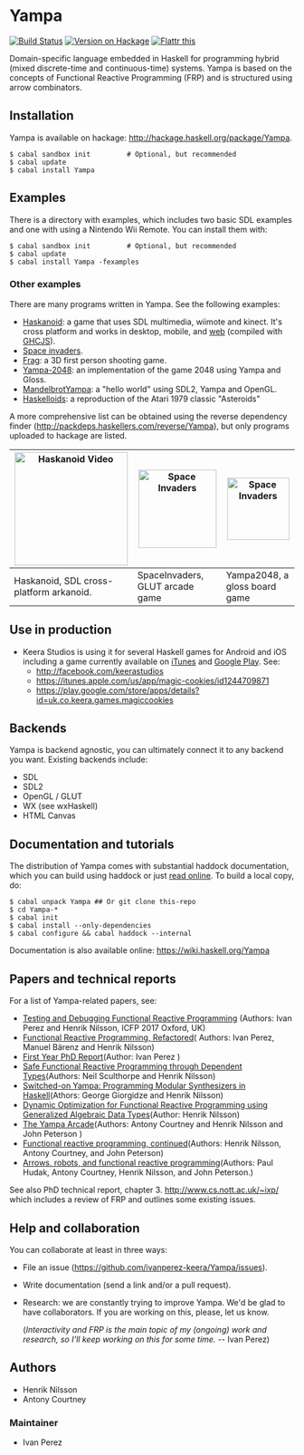 # Yampa

[![Build Status](https://travis-ci.org/ivanperez-keera/Yampa.svg?branch=master)](https://travis-ci.org/ivanperez-keera/Yampa)
[![Version on Hackage](https://img.shields.io/hackage/v/Yampa.svg)](https://hackage.haskell.org/package/Yampa)
[![Flattr this](http://api.flattr.com/button/flattr-badge-large.png "Flattr This!")](https://flattr.com/submit/auto?user_id=ivanperez-keera&url=https://github.com/ivanperez-keera/Yampa&title=Yampa&language=&tags=github&category=software)

Domain-specific language embedded in Haskell for programming hybrid (mixed
discrete-time and continuous-time) systems. Yampa is based on the concepts of
Functional Reactive Programming (FRP) and is structured using arrow
combinators.

## Installation

Yampa is available on hackage: http://hackage.haskell.org/package/Yampa.

```
$ cabal sandbox init         # Optional, but recommended
$ cabal update
$ cabal install Yampa
```

## Examples

There is a directory with examples, which includes two basic SDL examples and
one with using a Nintendo Wii Remote. You can install them with:

```
$ cabal sandbox init         # Optional, but recommended
$ cabal update
$ cabal install Yampa -fexamples
```

### Other examples

There are many programs written in Yampa. See the following examples:

* [Haskanoid](https://github.com/ivanperez-keera/haskanoid): a game that uses
  SDL multimedia, wiimote and kinect. It's cross platform and works in desktop,
  mobile, and [web](http://ivanperez-keera.github.io/haskanoid/haskanoid.jsexe/index.html)
  (compiled with [GHCJS](https://github.com/ghcjs/ghcjs)).
* [Space invaders](https://hackage.haskell.org/package/SpaceInvaders).
* [Frag](https://hackage.haskell.org/package/frag): a 3D first person shooting game.
* [Yampa-2048](https://github.com/ksaveljev/yampa-2048): an implementation of
  the game 2048 using Yampa and Gloss.
* [MandelbrotYampa](https://github.com/madjestic/Haskell-OpenGL-Tutorial/tree/master/MandelbrotYampa):
  a "hello world" using SDL2, Yampa and OpenGL.
* [Haskelloids](https://github.com/keera-studios/Haskelloids): a reproduction of the Atari 1979 classic "Asteroids"

A more comprehensive list can be obtained using the reverse dependency finder
(http://packdeps.haskellers.com/reverse/Yampa), but only programs uploaded to
hackage are listed.

| <img src="https://raw.githubusercontent.com/ivanperez-keera/haskanoid/master/screenshots/android.gif?raw=true" width="200" alt="Haskanoid Video" style="max-width:200px;"> | <img src="https://raw.githubusercontent.com/ivanperez-keera/SpaceInvaders/develop/screenshots/gameplay.gif?raw=true" width="138" alt="Space Invaders" style="max-width: 138px;"> | <img src="http://ksaveljev.github.io/2048.gif" width="110" alt="Space Invaders" style="max-width: 110px;"> |
|-------------------------------------------|---------------|-------------------------|
| Haskanoid, SDL cross-platform arkanoid. | SpaceInvaders, GLUT arcade game | Yampa2048, a gloss board game |

## Use in production

* Keera Studios is using it for several Haskell games for Android and iOS
  including a game currently available on [iTunes](https://itunes.apple.com/us/app/magic-cookies/id1244709871) and [Google Play](https://play.google.com/store/apps/details?id=uk.co.keera.games.magiccookies). See:
  * http://facebook.com/keerastudios
  * https://itunes.apple.com/us/app/magic-cookies/id1244709871
  * https://play.google.com/store/apps/details?id=uk.co.keera.games.magiccookies

## Backends

Yampa is backend agnostic, you can ultimately connect it to any backend you
want. Existing backends include:
* SDL
* SDL2
* OpenGL / GLUT
* WX (see wxHaskell)
* HTML Canvas

## Documentation and tutorials

The distribution of Yampa comes with substantial haddock documentation, which you can
build using haddock or just [read online](https://hackage.haskell.org/package/Yampa).
To build a local copy, do:

```
$ cabal unpack Yampa ## Or git clone this-repo
$ cd Yampa-*
$ cabal init
$ cabal install --only-dependencies
$ cabal configure && cabal haddock --internal
```

Documentation is also available online: https://wiki.haskell.org/Yampa

## Papers and technical reports

For a list of Yampa-related papers, see:

* [Testing and Debugging Functional Reactive Programming](http://dl.acm.org/authorize?N46564) (Authors: Ivan Perez and Henrik Nilsson, ICFP 2017 Oxford, UK)
* [Functional Reactive Programming, Refactored](http://dl.acm.org/authorize?N34896)( Authors: Ivan Perez, Manuel Bärenz and Henrik Nilsson)
* [First Year PhD Report](http://www.cs.nott.ac.uk/~psxip1/papers/2014-Perez-1st-year-report.pdf)(Author: Ivan Perez )
* [Safe Functional Reactive Programming through Dependent Types](http://dl.acm.org/authorize?N08595)(Authors: Neil Sculthorpe and Henrik Nilsson)
* [Switched-on Yampa: Programming Modular Synthesizers in Haskell](http://dl.acm.org/authorize?N08596)(Athors: George Giorgidze and Henrik Nilsson)
* [Dynamic Optimization for Functional Reactive Programming using Generalized Algebraic Data Types](http://dl.acm.org/authorize?N08598)(Author: Henrik Nilsson)
* [The Yampa Arcade](http://dl.acm.org/authorize?N08599)(Authors: Antony Courtney and Henrik Nilsson and John Peterson )
* [Functional reactive programming, continued](http://dl.acm.org/authorize?N08592)(Authors: Henrik Nilsson, Antony Courtney, and John Peterson)
* [Arrows, robots, and functional reactive programming](http://www.cs.nott.ac.uk/~psznhn/Publications/afp2002.pdf)(Authors: Paul Hudak, Antony Courtney, Henrik Nilsson, and John Peterson.)

See also PhD technical report, chapter 3. http://www.cs.nott.ac.uk/~ixp/
which includes a review of FRP and outlines some existing issues.

## Help and collaboration

You can collaborate at least in three ways:

* File an issue (https://github.com/ivanperez-keera/Yampa/issues).
* Write documentation (send a link and/or a pull request).
* Research: we are constantly trying to improve Yampa. We'd be glad to have
  collaborators.  If you are working on this, please, let us know.

  (_Interactivity and FRP is the main topic of my (ongoing) work and research,
   so I'll keep working on this for some time._ -- Ivan Perez)

## Authors

* Henrik Nilsson
* Antony Courtney

### Maintainer

* Ivan Perez
